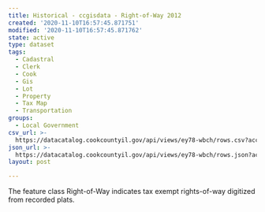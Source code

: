 ```yaml
---
title: Historical - ccgisdata - Right-of-Way 2012
created: '2020-11-10T16:57:45.871751'
modified: '2020-11-10T16:57:45.871762'
state: active
type: dataset
tags:
  - Cadastral
  - Clerk
  - Cook
  - Gis
  - Lot
  - Property
  - Tax Map
  - Transportation
groups:
  - Local Government
csv_url: >-
  https://datacatalog.cookcountyil.gov/api/views/ey78-wbch/rows.csv?accessType=DOWNLOAD
json_url: >-
  https://datacatalog.cookcountyil.gov/api/views/ey78-wbch/rows.json?accessType=DOWNLOAD
layout: post

---
```

The feature class Right-of-Way indicates tax exempt rights-of-way digitized from recorded plats.
